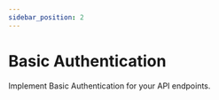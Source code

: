 ```yaml
---
sidebar_position: 2
---
```


# Basic Authentication

Implement Basic Authentication for your API endpoints. 